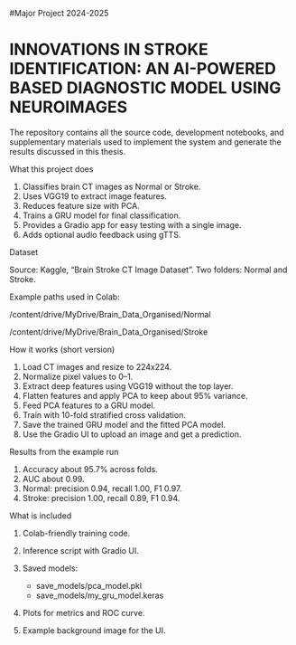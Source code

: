 #Major Project 2024-2025
# INNOVATIONS IN STROKE IDENTIFICATION: AN AI-POWERED BASED DIAGNOSTIC MODEL USING NEUROIMAGES

The repository contains all the source code, development notebooks, and supplementary materials used to implement the system and generate the results discussed in this thesis.  

What this project does

1. Classifies brain CT images as Normal or Stroke.
2. Uses VGG19 to extract image features.
3. Reduces feature size with PCA.
4. Trains a GRU model for final classification.
5. Provides a Gradio app for easy testing with a single image.
6. Adds optional audio feedback using gTTS.

Dataset 

Source: Kaggle, “Brain Stroke CT Image Dataset”.
Two folders: Normal and Stroke.

Example paths used in Colab:

/content/drive/MyDrive/Brain_Data_Organised/Normal

/content/drive/MyDrive/Brain_Data_Organised/Stroke 

How it works (short version)

1. Load CT images and resize to 224x224.
2. Normalize pixel values to 0–1.
3. Extract deep features using VGG19 without the top layer.
4. Flatten features and apply PCA to keep about 95% variance.
5. Feed PCA features to a GRU model.
6. Train with 10-fold stratified cross validation.
7. Save the trained GRU model and the fitted PCA model.
8. Use the Gradio UI to upload an image and get a prediction.

Results from the example run

1. Accuracy about 95.7% across folds.
2. AUC about 0.99.
3. Normal: precision 0.94, recall 1.00, F1 0.97.
4. Stroke: precision 1.00, recall 0.89, F1 0.94.

What is included

1. Colab-friendly training code.
2. Inference script with Gradio UI.
3. Saved models:
   
    - save_models/pca_model.pkl
    - save_models/my_gru_model.keras
5. Plots for metrics and ROC curve.
6. Example background image for the UI.
